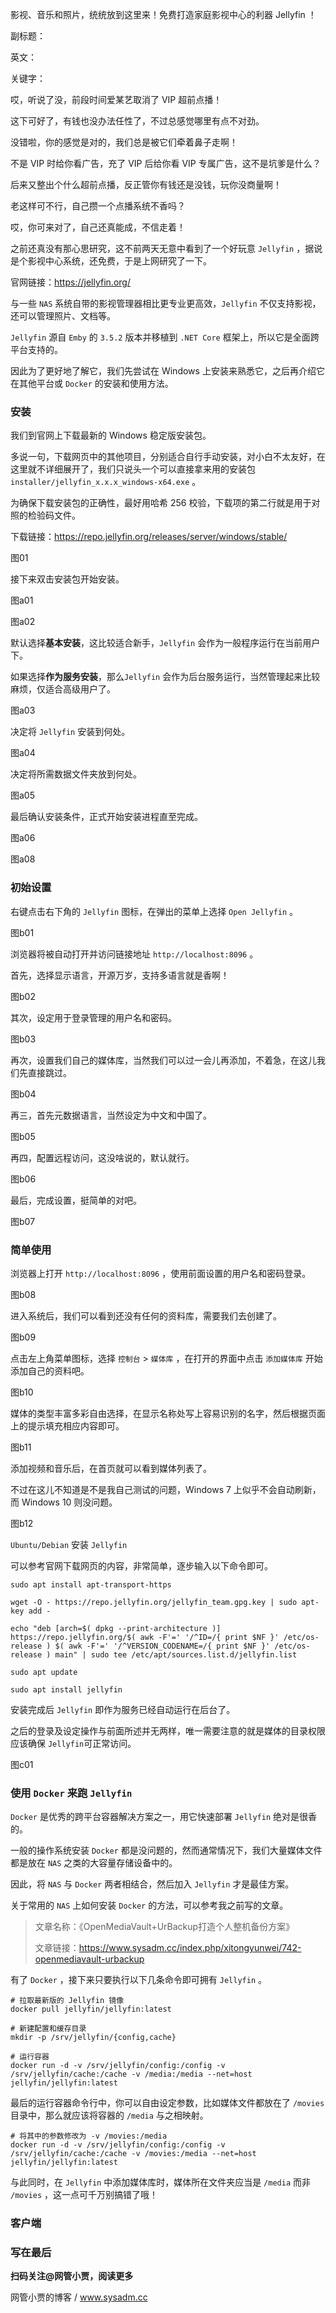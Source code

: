 影视、音乐和照片，统统放到这里来！免费打造家庭影视中心的利器 Jellyfin ！

副标题：

英文：

关键字：



哎，听说了没，前段时间爱某艺取消了 VIP 超前点播！

这下可好了，有钱也没办法任性了，不过总感觉哪里有点不对劲。

没错啦，你的感觉是对的，我们总是被它们牵着鼻子走啊！

不是 VIP 时给你看广告，充了 VIP 后给你看 VIP 专属广告，这不是坑爹是什么？

后来又整出个什么超前点播，反正管你有钱还是没钱，玩你没商量啊！

老这样可不行，自己攒一个点播系统不香吗？

哎，你可来对了，自己还真能成，不信走着！



之前还真没有那心思研究，这不前两天无意中看到了一个好玩意 `Jellyfin` ，据说是个影视中心系统，还免费，于是上网研究了一下。

官网链接：https://jellyfin.org/



与一些 `NAS` 系统自带的影视管理器相比更专业更高效，`Jellyfin` 不仅支持影视，还可以管理照片、文档等。

`Jellyfin` 源自 `Emby` 的 `3.5.2` 版本并移植到 `.NET Core` 框架上，所以它是全面跨平台支持的。

因此为了更好地了解它，我们先尝试在 Windows 上安装来熟悉它，之后再介绍它在其他平台或 `Docker` 的安装和使用方法。



### 安装

我们到官网上下载最新的 Windows 稳定版安装包。

多说一句，下载网页中的其他项目，分别适合自行手动安装，对小白不太友好，在这里就不详细展开了，我们只说头一个可以直接拿来用的安装包 `installer/jellyfin_x.x.x_windows-x64.exe` 。

为确保下载安装包的正确性，最好用哈希 256 校验，下载项的第二行就是用于对照的检验码文件。



下载链接：https://repo.jellyfin.org/releases/server/windows/stable/

图01



接下来双击安装包开始安装。

图a01

图a02



默认选择**基本安装**，这比较适合新手，`Jellyfin` 会作为一般程序运行在当前用户下。

如果选择**作为服务安装**，那么`Jellyfin` 会作为后台服务运行，当然管理起来比较麻烦，仅适合高级用户了。

图a03



决定将 `Jellyfin` 安装到何处。

图a04



决定将所需数据文件夹放到何处。

图a05



最后确认安装条件，正式开始安装进程直至完成。

图a06

图a08



### 初始设置

右键点击右下角的 `Jellyfin` 图标，在弹出的菜单上选择 `Open Jellyfin` 。

图b01



浏览器将被自动打开并访问链接地址 `http://localhost:8096` 。

首先，选择显示语言，开源万岁，支持多语言就是香啊！

图b02



其次，设定用于登录管理的用户名和密码。

图b03



再次，设置我们自己的媒体库，当然我们可以过一会儿再添加，不着急，在这儿我们先直接跳过。

图b04



再三，首先元数据语言，当然设定为中文和中国了。

图b05



再四，配置远程访问，这没啥说的，默认就行。

图b06



最后，完成设置，挺简单的对吧。

图b07



### 简单使用

浏览器上打开 `http://localhost:8096` ，使用前面设置的用户名和密码登录。

图b08



进入系统后，我们可以看到还没有任何的资料库，需要我们去创建了。

图b09



点击左上角菜单图标，选择 `控制台` > `媒体库` ，在打开的界面中点击 `添加媒体库` 开始添加自己的资料吧。

图b10



媒体的类型丰富多彩自由选择，在显示名称处写上容易识别的名字，然后根据页面上的提示填充相应内容即可。

图b11



添加视频和音乐后，在首页就可以看到媒体列表了。

不过在这儿不知道是不是我自己测试的问题，Windows 7 上似乎不会自动刷新，而 Windows 10 则没问题。

图b12





`Ubuntu/Debian` 安装 `Jellyfin`

可以参考官网下载网页的内容，非常简单，逐步输入以下命令即可。

```
sudo apt install apt-transport-https

wget -O - https://repo.jellyfin.org/jellyfin_team.gpg.key | sudo apt-key add -

echo "deb [arch=$( dpkg --print-architecture )] https://repo.jellyfin.org/$( awk -F'=' '/^ID=/{ print $NF }' /etc/os-release ) $( awk -F'=' '/^VERSION_CODENAME=/{ print $NF }' /etc/os-release ) main" | sudo tee /etc/apt/sources.list.d/jellyfin.list

sudo apt update

sudo apt install jellyfin
```

 

安装完成后 `Jellyfin` 即作为服务已经自动运行在后台了。

之后的登录及设定操作与前面所述并无两样，唯一需要注意的就是媒体的目录权限应该确保 `Jellyfin`可正常访问。

图c01







### 使用 `Docker` 来跑 `Jellyfin`

`Docker` 是优秀的跨平台容器解决方案之一，用它快速部署 `Jellyfin` 绝对是很香的。

一般的操作系统安装 `Docker` 都是没问题的，然而通常情况下，我们大量媒体文件都是放在 `NAS` 之类的大容量存储设备中的。

因此，将 `NAS` 与 `Docker` 两者相结合，然后加入 `Jellyfin` 才是最佳方案。



关于常用的 `NAS` 上如何安装 `Docker` 的方法，可以参考我之前写的文章。

> 文章名称：《OpenMediaVault+UrBackup打造个人整机备份方案》
>
> 文章链接：https://www.sysadm.cc/index.php/xitongyunwei/742-openmediavault-urbackup



有了 `Docker` ，接下来只要执行以下几条命令即可拥有 `Jellyfin` 。

```
# 拉取最新版的 Jellyfin 镜像
docker pull jellyfin/jellyfin:latest

# 新建配置和缓存目录
mkdir -p /srv/jellyfin/{config,cache}

# 运行容器
docker run -d -v /srv/jellyfin/config:/config -v /srv/jellyfin/cache:/cache -v /media:/media --net=host jellyfin/jellyfin:latest
```



最后的运行容器命令行中，你可以自由设定参数，比如媒体文件都放在了 `/movies` 目录中，那么就应该将容器的 `/media` 与之相映射。

```
# 将其中的参数修改为 -v /movies:/media
docker run -d -v /srv/jellyfin/config:/config -v /srv/jellyfin/cache:/cache -v /movies:/media --net=host jellyfin/jellyfin:latest
```

与此同时，在 `Jellyfin` 中添加媒体库时，媒体所在文件夹应当是 `/media` 而非 `/movies` ，这一点可千万别搞错了哦！





### 客户端





### 写在最后





**扫码关注@网管小贾，阅读更多**

网管小贾的博客 / www.sysadm.cc






























